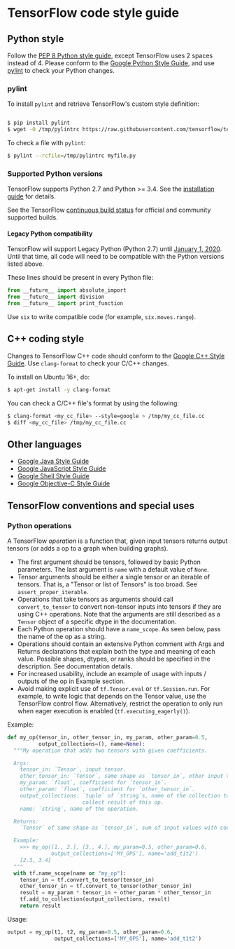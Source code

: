 # TensorFlow code style guide

## Python style

Follow the [PEP 8 Python style
guide](https://www.python.org/dev/peps/pep-0008/), except TensorFlow uses 2
spaces instead of 4. Please conform to the
[Google Python Style Guide](https://github.com/google/styleguide/blob/gh-pages/pyguide.md),
and use [pylint](https://www.pylint.org/) to check your Python changes.


### pylint

To install `pylint` and retrieve TensorFlow's custom style definition:

```bash

$ pip install pylint
$ wget -O /tmp/pylintrc https://raw.githubusercontent.com/tensorflow/tensorflow/master/tensorflow/tools/ci_build/pylintrc

```

To check a file with `pylint`:

```bash
$ pylint --rcfile=/tmp/pylintrc myfile.py
```

### Supported Python versions

TensorFlow supports Python 2.7 and Python >= 3.4. See the
[installation guide](https://www.tensorflow.org/install) for details.

See the TensorFlow
[continuous build status](https://github.com/tensorflow/tensorflow/blob/master/README.md#continuous-build-status)
for official and community supported builds.

#### Legacy Python compatibility

TensorFlow will support Legacy Python (Python 2.7) until
[January 1, 2020](https://groups.google.com/a/tensorflow.org/forum/#!searchin/announce/python$202.7%7Csort:date/announce/gVwS5RC8mds/dCt1ka2XAAAJ).
Until that time, all code will need to be compatible with the Python versions
listed above.

These lines should be present in every Python file:


```python
from __future__ import absolute_import
from __future__ import division
from __future__ import print_function
```

Use `six` to write compatible code (for example, `six.moves.range`).


## C++ coding style

Changes to TensorFlow C++ code should conform to the [Google C++ Style
Guide](https://google.github.io/styleguide/cppguide.html). Use `clang-format` to check your C/C++ changes.

To install on Ubuntu 16+, do:

```bash
$ apt-get install -y clang-format
```

You can check a C/C++ file's format by using the following:

```bash
$ clang-format <my_cc_file> --style=google > /tmp/my_cc_file.cc
$ diff <my_cc_file> /tmp/my_cc_file.cc
```

## Other languages

*   [Google Java Style Guide](https://google.github.io/styleguide/javaguide.html)
*   [Google JavaScript Style Guide](https://google.github.io/styleguide/jsguide.html)
*   [Google Shell Style Guide](https://google.github.io/styleguide/shell.xml)
*   [Google Objective-C Style Guide](https://google.github.io/styleguide/objcguide.html)




## TensorFlow conventions and special uses

### Python operations

A TensorFlow _operation_ is a function that, given input tensors returns output
tensors (or adds a op to a graph when building graphs).

*   The first argument should be tensors, followed by basic Python parameters.
    The last argument is `name` with a default value of `None`.
*   Tensor arguments should be either a single tensor or an iterable of tensors. That is, a "Tensor or list of Tensors" is too broad. See `assert_proper_iterable`.
*   Operations that take tensors as arguments should call `convert_to_tensor` to
    convert non-tensor inputs into tensors if they are using C++ operations.
    Note that the arguments are still described as a `Tensor` object of a
    specific dtype in the documentation.
*   Each Python operation should have a `name_scope`. As seen below, pass the name
    of the op as a string.
*   Operations should contain an extensive Python comment with Args and Returns
    declarations that explain both the type and meaning of each value. Possible
    shapes, dtypes, or ranks should be specified in the description. See
    documentation details.
*   For increased usability, include an example of usage with inputs / outputs
    of the op in Example section.
*   Avoid making explicit use of `tf.Tensor.eval` or `tf.Session.run`. For
    example, to write logic that depends on the Tensor value, use the TensorFlow
    control flow. Alternatively, restrict the operation to only run when eager
    execution is enabled (`tf.executing_eagerly()`).

Example:


```python
def my_op(tensor_in, other_tensor_in, my_param, other_param=0.5,
          output_collections=(), name=None):
  """My operation that adds two tensors with given coefficients.

  Args:
    tensor_in: `Tensor`, input tensor.
    other_tensor_in: `Tensor`, same shape as `tensor_in`, other input tensor.
    my_param: `float`, coefficient for `tensor_in`.
    other_param: `float`, coefficient for `other_tensor_in`.
    output_collections: `tuple` of `string`s, name of the collection to
                        collect result of this op.
    name: `string`, name of the operation.

  Returns:
    `Tensor` of same shape as `tensor_in`, sum of input values with coefficients.

  Example:
    >>> my_op([1., 2.], [3., 4.], my_param=0.5, other_param=0.6,
              output_collections=['MY_OPS'], name='add_t1t2')
    [2.3, 3.4]
  """
  with tf.name_scope(name or "my_op"):
    tensor_in = tf.convert_to_tensor(tensor_in)
    other_tensor_in = tf.convert_to_tensor(other_tensor_in)
    result = my_param * tensor_in + other_param * other_tensor_in
    tf.add_to_collection(output_collections, result)
    return result
```

Usage:

```python
output = my_op(t1, t2, my_param=0.5, other_param=0.6,
               output_collections=['MY_OPS'], name='add_t1t2')
```
